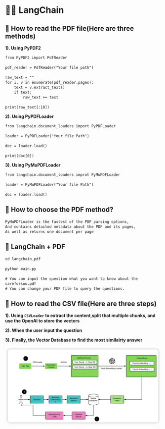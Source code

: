<!--
 * @Date: 2023-05-12 11:06:51
 * @Author: Bruce
 * @Description: 
-->
# 🦜️🔗 LangChain 

## **📖 How to read the PDF file(Here are three methods)**

**1). Using PyPDF2**

```
from PyPDF2 import PdfReader

pdf_reader = PdfReader("Your file path")

raw_text = ""
for i, v in enumerate(pdf_reader.pages):
    text = v.extract_text()
    if text:
        raw_text += text

print(raw_text[:10])
```

**2). Using PyPDFLoader**

```
from langchain.document_loaders import PyPDFLoader

loader = PyPDFLoader("Your file Path")

doc = loader.load()

print(doc[0])
```

**3). Using PyMuPDFLoader**

```
from langchain.document_loaders improt PyMuPDFLoader

loader = PyMuPDFLoader("Your file Path")

doc = loader.load()
```

## **🚀 How to choose the PDF method?**

```
PyMuPDFLoader is the fastest of the PDF parsing options, 
And contains detailed metadata about the PDF and its pages, 
As well as returns one document per page
```

## **👀 LangChain + PDF**

```
cd langchain_pdf

python main.py

# You can input the question what you want to know about the careforsow.pdf
# You can change your PDF file to query the questions.
```

## **📖 How to read the CSV file(Here are three steps)**

**1). Using `CSVLoader` to extract the content,split that multiple chunks, and use the OpenAI to store the vectors**

**2). When the user input the question**

**3). Finally, the Vector Database to find the most similairty answer**

<img src="./langchain_csv/images/csv.png">